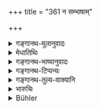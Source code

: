 +++
title = "361 न सम्भाषाम्"

+++

<details><summary>गङ्गानथ-मूलानुवादः</summary>

One should not converse with the wives of other men, when forbidden. If, on being forbidden, he does converse, he becomes liable to be fined one ‘suvarṇa.’—(361)
</details>

<details><summary>मेधातिथिः</summary>
<u>केचिद्</u> भिक्षुकादीनां निवारितानां संभाषणे दण्डो ऽयम् इति मन्यन्ते । 

<u>तद् असत्</u> । नैव ते निवार्या इत्य् उक्तम् । कुतश् च भिक्षुकाणां सुवर्णो दण्डः । तस्मात् को ऽपि प्रकाशम् अनाक्षारितो ऽपि कथंचिन् निषिद्धः स्वामिना[^२३५] समाचरन् सुवर्णं दण्ड्यः ॥ ८.३६१ ॥
</details>

<details><summary>गङ्गानथ-भाष्यानुवादः</summary>

Some people think that the punishment here laid down is meant for the case where mendicants and the rest first mentioned carry on the conversation, even after being forbidden.

This however is not right. It has been said that these men are not to be forbidden. Then again, how could the fine of a ‘*suvarṇa*’ be imposed upon a mendicant?

Hence the person meant to be fined one ‘*suvarṇa*’ is one who, even though not previously accused, has been forbidden by the woman’s husband, and yet goes on conversing with her.—(361)
</details>

<details><summary>गङ्गानथ-टिप्पन्यः</summary>

This verse is quoted in *Vivādaratnākara* (p. 386);—in
*Vyavahāra-Bālambhaṭṭī* (p. 1011);—and in *Vivādacintāmaṇi* (p. 173),
which explains ‘*niṣiddhaḥ*’ as ‘forbidden by the husband or other
relatives of the woman.’
</details>

<details><summary>गङ्गानथ-तुल्य-वाक्यानि</summary>

*Yājñavalkya* (2.285).—‘If a man converses with a woman who has been
forbidden to do so, the woman shall be fined one hundred, and the man,
two hundred; if both have been previously forbidden, the punishment for
conversing shall be the same as in adultery.’

*Matsyapurāṇa* (Aparārka, p. 856).—‘A mendicant male or female, a
player,—if these enter the residence of women, after being forbidden,
they shall be fined two hundred; and the man who may have admitted them,
or who affords them the opportunity for entering, shall be punished like
an adulterer.’
</details>

<details><summary>भारुचिः</summary>

परस्त्रिया सह संभाषणं शास्त्रेण प्रतिषिद्धम् । व्यतिक्रमे दण्डम् अर्हति ॥ ८.३६० ॥
</details>

<details><summary>Bühler</summary>

361	Let no man converse with the wives of others after he has been forbidden (to do so); but he who converses (with them), in spite of a prohibition, shall be fined one suvarna.
</details>

